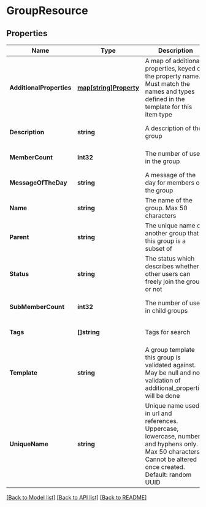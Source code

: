 # GroupResource

## Properties
Name | Type | Description | Notes
------------ | ------------- | ------------- | -------------
**AdditionalProperties** | [**map[string]Property**](Property.md) | A map of additional properties, keyed on the property name.  Must match the names and types defined in the template for this item type | [optional] [default to null]
**Description** | **string** | A description of the group | [optional] [default to null]
**MemberCount** | **int32** | The number of users in the group | [optional] [default to null]
**MessageOfTheDay** | **string** | A message of the day for members of the group | [optional] [default to null]
**Name** | **string** | The name of the group. Max 50 characters | [default to null]
**Parent** | **string** | The unique name of another group that this group is a subset of | [optional] [default to null]
**Status** | **string** | The status which describes whether other users can freely join the group or not | [default to null]
**SubMemberCount** | **int32** | The number of users in child groups | [optional] [default to null]
**Tags** | **[]string** | Tags for search | [optional] [default to null]
**Template** | **string** | A group template this group is validated against. May be null and no validation of additional_properties will be done | [optional] [default to null]
**UniqueName** | **string** | Unique name used in url and references. Uppercase, lowercase, numbers and hyphens only. Max 50 characters. Cannot be altered once created. Default: random UUID | [optional] [default to null]

[[Back to Model list]](../README.md#documentation-for-models) [[Back to API list]](../README.md#documentation-for-api-endpoints) [[Back to README]](../README.md)


